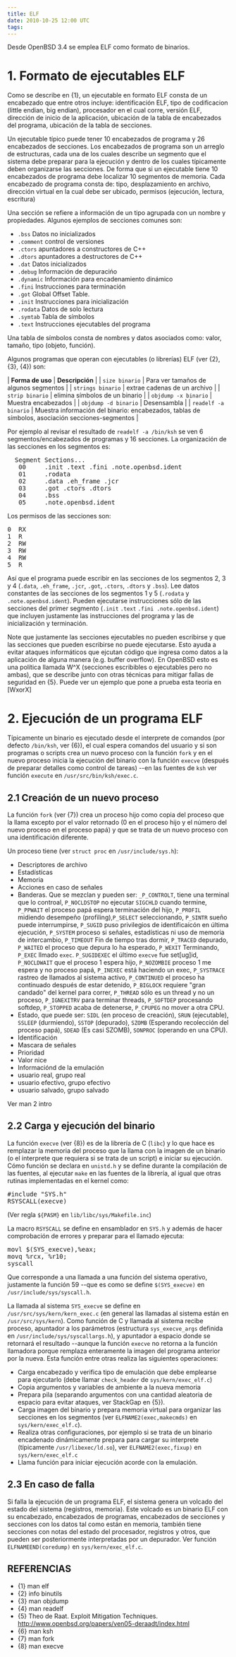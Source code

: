 ```yaml
---
title: ELF
date: 2010-10-25 12:00 UTC
tags:
---
```

Desde OpenBSD 3.4 se emplea ELF como formato de binarios.

# 1. Formato de ejecutables ELF

Como se describe en {1}, un ejecutable en formato ELF consta de un encabezado que entre otros incluye: identificación ELF, tipo de codificacion (little endian, big endian), procesador en el cual corre, versión ELF, dirección de inicio de la aplicación, ubicación de la tabla de encabezados del programa, ubicación de la tabla de secciones.

Un ejecutable típico puede tener 10 encabezados de programa y 26 encabezados de secciones. Los encabezados de programa son un arreglo de estructuras, cada una de los cuales describe un segmento que el sistema debe preparar para la ejecución y dentro de los cuales típicamente deben organizarse las secciones.  De forma que si un ejecutable tiene 10 encabezados de programa debe localizar 10 segmentos de memoria.  Cada encabezado de programa consta de: tipo, desplazamiento en archivo, dirección virtual en la cual debe ser ubicado, permisos (ejecución, lectura, escritura)

Una sección se refiere a información de un tipo agrupada con un nombre y propiedades.  Algunos ejemplos de secciones comunes son:
* ```.bss``` Datos no inicializados
* ```.comment``` control de versiones
* ```.ctors``` apuntadores a constructores de C++
* ```.dtors``` apuntadores a destructores de C++
* ```.dat``` Datos inicializados 
* ```.debug``` Información de depuraci&#324;o
* ```.dynamic``` Información para encadenamiento dinámico
* ```.fini``` Instrucciones para terminación
* ```.got``` Global Offset Table.
* ```.init``` Instrucciones para inicialización
* ```.rodata``` Datos de solo lectura
* ```.symtab``` Tabla de símbolos
* ```.text``` Instrucciones ejecutables del programa

Una tabla de símbolos consta de nombres y datos asociados como: valor, tamaño, tipo (objeto, función).

Algunos programas que operan con ejecutables (o librerías) ELF (ver {2}, {3}, {4}) son:

| __Forma de uso__ | __Descripción__ |
| ```size binario``` | Para ver tamaños de algunos segmentos |
| ```strings binario``` | extrae cadenas de un archivo |
| ```strip binario``` | elimina símbolos de un binario |
| ```objdump -x binario```  | Muestra encabezados |
| ```objdump -d binario``` | Desensambla |
| ```readelf -a binario``` | Muestra información del binario: encabezados, tablas de símbolos, asociación secciones-segmentos |

Por ejemplo al revisar el resultado de ```readelf -a /bin/ksh``` se ven 6 segmentos/encabezados de programas y 16 secciones. La organización de las secciones en los segmentos es:
<pre>
  Segment Sections...
   00     .init .text .fini .note.openbsd.ident 
   01     .rodata 
   02     .data .eh_frame .jcr 
   03     .got .ctors .dtors 
   04     .bss 
   05     .note.openbsd.ident 
</pre>

Los permisos de las secciones son:
<pre>
0  RX
1  R
2  RW
3  RW
4  RW
5  R
</pre>

Así que el programa puede escribir en las secciones de los segmentos 2, 3 y 4 (```.data```, ```.eh_frame```, ```.jcr```, ```.got```, ```.ctors```, ```.dtors``` y ```.bss```).   Lee datos constantes de las secciones de los segmentos 1 y 5 (```.rodata``` y ```.note.openbsd.ident```). Pueden ejecutarse instrucciones sólo de las secciones del primer segmento (```.init``` ```.text``` ```.fini .note.openbsd.ident```) que incluyen justamente las instrucciones del programa y las de inicialización y terminación.

Note que justamente las secciones ejecutables no pueden escribirse y que 
las secciones que pueden escribirse no puede ejecutarse.   Esto ayuda a evitar ataques informáticos que ejcutan código que ingresa como datos a la aplicación de alguna manera (e.g. buffer overflow). En OpenBSD esto es una política llamada W^X (secciones escribibles o ejecutables pero no ambas), que se describe junto con otras técnicas para mitigar fallas de seguridad en {5}.   Puede ver un ejemplo que pone a prueba esta teoria en [WxorX]

# 2. Ejecución de un programa ELF

Típicamente un binario es ejecutado desde el interprete de comandos (por defecto ```/bin/ksh```, ver {6}), el cual espera comandos del usuario y si son programas o scripts crea un nuevo proceso con la función ```fork``` y en el nuevo proceso inicia la ejecución del binario con la función ```execve``` (después de preparar detalles como control de tareas) --en las fuentes de ```ksh``` ver función ```execute``` en ```/usr/src/bin/ksh/exec.c```.

## 2.1 Creación de un nuevo proceso

La función ```fork``` (ver {7}) crea un proceso hijo como copia del proceso que la llama excepto por el valor retornado (0 en el proceso hijo y el número del nuevo proceso en el proceso papá) y que se trata de un nuevo proceso con una identificación diferente.

Un proceso tiene (ver `struct proc` en `/usr/include/sys.h`):
* Descriptores de archivo 
* Estadísticas 
* Memoria 
* Acciones en caso de señales
* Banderas. Que se mezclan y pueden ser: `_P_CONTROLT`, tiene una terminal que lo controal, `P_NOCLDSTOP` no ejecutar `SIGCHLD` cuando termine, `P_PPWAIT` el proceso papá espera terminación del hijo, `P_PROFIL` midiendo desempeño (profiling),`P_SELECT` seleccionando,  `P_SINTR` sueño puede interrumpirse, `P_SUGID` puso privilegios de identificaicón en última ejecución, `P_SYSTEM`  proceso si señales, estadísticas ni uso de memoria de intercambio, `P_TIMEOUT`   Fin de tiempo tras dormir, `P_TRACED`  depurado,  `P_WAITED` el proceso que depura lo ha esperado, `P_WEXIT`  Terminando,  `P_EXEC`  llmado `exec`.
`P_SUGIDEXEC` el último `execve` fue set[ug]id, `P_NOCLDWAIT` que el proceso 1 espera hijo, `P_NOZOMBIE` proceso 1 me espera y no proceso papá, `P_INEXEC` está haciendo un exec, `P_SYSTRACE` rastreo de llamados al sistema activo, 
`P_CONTINUED` el proceso ha continuado después de estar detenido, `P_BIGLOCK`   requiere "gran candado" del kernel para correr, `P_THREAD` sólo es un thread y no un proceso, `P_IGNEXITRV` para terminar threads,  `P_SOFTDEP` procesando softdep, `P_STOPPED` acaba de detenerse,  `P_CPUPEG` no mover a otra CPU.
* Estado, que puede ser: `SIDL` (en proceso de creación), `SRUN` (ejecutable), `SSLEEP` (durmiendo), `SSTOP` (depurado), `SZOMB` (Esperando recolección del proceso papá), `SDEAD` (Es casi SZOMB), `SONPROC` (operando en una CPU).
* Identificación 
* Mascara de señales
* Prioridad
* Valor nice 
* Informaciónd de la emulación
* usuario real, grupo real
* usuario efectivo, grupo efectivo
* usuario salvado, grupo salvado

Ver man 2 intro


## 2.2 Carga y ejecución del binario

La función `execve` (ver {8}) es de la librería de C (`libc`) y lo que hace es remplazar la memoria del proceso que la llama con la imagen de un binario (o el interprete que requiera si se trata de un script) e iniciar su ejecución.  Cómo función se declara en `unistd.h` y se define durante la compilación de las fuentes, al ejecutar `make` en las fuentes de la librería, al igual que otras rutinas implementadas en el kernel  como:
<pre>
#include "SYS.h"
RSYSCALL(execve)
</pre>

(Ver regla `${PASM}` en `lib/libc/sys/Makefile.inc`)

La macro `RSYSCALL` se define en ensamblador en `SYS.h` y además de hacer comprobación de errores y preparar para el llamado ejecuta:
<pre>
movl $(SYS_execve),%eax; 
movq %rcx, %r10; 
syscall
</pre>

Que corresponde a una llamada a una función del sistema operativo, justamente la función 59 --que es como se define `$(SYS_execve)` en `/usr/include/sys/syscall.h`.

La llamada al sistema ```SYS_execve``` se define en ```/usr/src/sys/kern/kern_exec.c``` (en general las llamadas al sistema están en ```/usr/src/sys/kern```).  Como función de C y llamada al sistema recibe proceso, apuntador a los parámetros (estructura ```sys_execve_args```  definida en ```/usr/include/sys/syscallargs.h```), y apuntador a espacio donde se retornará el resultado --aunque la función ```execve``` no retorna a la función llamadora porque remplaza enteramente la imagen del programa anterior por la nueva.  Esta función entre otras realiza las siguientes operaciones:
* Carga encabezado y verifica tipo de emulación que debe emplearse para ejecutarlo (debe llamar `check_header` de `sys/kern/exec_elf.c`)
* Copia argumentos y variables de ambiente a la nueva memoria
* Prepara pila (separando argumentos con una cantidad aleatoria de espacio para evitar ataques, ver StackGap en {5}).
* Carga imagen del binario y prepara memoria virtual para organizar las secciones en los segmentos (ver `ELFNAME2(exec,makecmds)` en `sys/kern/exec_elf.c`).
* Realiza otras configuraciones, por ejemplo si se trata de un binario encadenado dinámicamente prepara para cargar su interprete (típicamente `/usr/libexec/ld.so`), ver  `ELFNAME2(exec,fixup)` en `sys/kern/exec_elf.c`
* Llama función para iniciar ejecución acorde con la emulación.

## 2.3 En caso de falla

Si falla la ejecución de un programa ELF, el sistema genera un volcado del estado del sistema (registros, memoria). Este volcado es un binario ELF con su encabezado, encabezados de programas, encabezados de secciones y secciones con los datos tal como están en memoria, también tiene secciones con notas del estado del procesador, registros y otros, que pueden ser posteriormente interpretadas por un depurador.  Ver función `ELFNAMEEND(coredump)` en `sys/kern/exec_elf.c`.

## REFERENCIAS

* {1} man elf
* {2} info binutils
* {3} man objdump
* {4} man readelf
* {5} Theo de Raat. Exploit Mitigation Techniques. http://www.openbsd.org/papers/ven05-deraadt/index.html
* {6} man ksh
* {7} man fork
* {8} man execve
